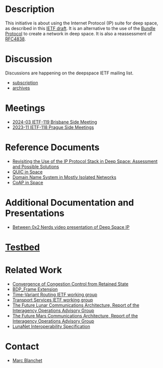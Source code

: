 # Description

This initiative is about using the Internet Protocol (IP) suite for deep space, as described in this [IETF draft](https://datatracker.ietf.org/doc/draft-many-deepspace-ip-assessment/). It is an alternative to the use of the [Bundle Protocol](https://datatracker.ietf.org/doc/rfc9171/) to create a network in deep space. It is also a reassessment of [RFC4838](https://datatracker.ietf.org/doc/html/rfc4838).

# Discussion
Discussions are happening on the deepspace IETF mailing list.

- [subscription](https://www.ietf.org/mailman/listinfo/deepspace)
- [archives](https://mailarchive.ietf.org/arch/browse/deepspace/)

# Meetings
- [2024-03 IETF-119 Brisbane Side Meeting](meetings/ietf119/README.md)
- [2023-11 IETF-118 Prague Side Meetings](meetings/ietf118/README.md)

# Reference Documents
- [Revisiting the Use of the IP Protocol Stack in Deep Space: Assessment and Possible Solutions](https://datatracker.ietf.org/doc/draft-many-deepspace-ip-assessment/)
- [QUIC in Space](https://datatracker.ietf.org/doc/draft-huitema-quic-in-space/)
- [Domain Name System in Mostly Isolated Networks](https://datatracker.ietf.org/doc/draft-blanchet-dns-isolated-networks)
- [CoAP in Space](https://datatracker.ietf.org/doc/draft-gomez-core-coap-space/)

# Additional Documentation and Presentations
- [Between 0x2 Nerds video presentation of Deep Space IP](https://www.youtube.com/watch?v=nIWgNkd2DPo)

# [Testbed](testbed)
# Related Work
- [Convergence of Congestion Control from Retained State](https://datatracker.ietf.org/doc/draft-ietf-tsvwg-careful-resume/)
- [BDP_Frame Extension](https://datatracker.ietf.org/doc/draft-kuhn-quic-bdpframe-extension/)
- [Time-Variant Routing IETF working group](https://datatracker.ietf.org/wg/tvr/about/)
- [Transport Services IETF working group](https://datatracker.ietf.org/wg/taps/about/)
- [The Future Lunar Communications Architecture, Report of the Interagency Operations Advisory Group](https://www.ioag.org/Public%20Documents/Lunar%20communications%20architecture%20study%20report%20FINAL%20v1.3.pdf)
- [The Future Mars Communications Architecture, Report of the Interagency Operations Advisory Group](https://www.ioag.org/Public%20Documents/MBC%20architecture%20report%20final%20version%20PDF.pdf)
- [LunaNet Interoperability Specification](https://www.nasa.gov/directorates/somd/space-communications-navigation-program/lunanet-interoperability-specification/#:~:text=The%20purpose%20of%20the%20LunaNet,on%20and%20around%20the%20Moon)

# Contact
- [Marc Blanchet](mailto:marc.blanchet@viagenie.ca)
